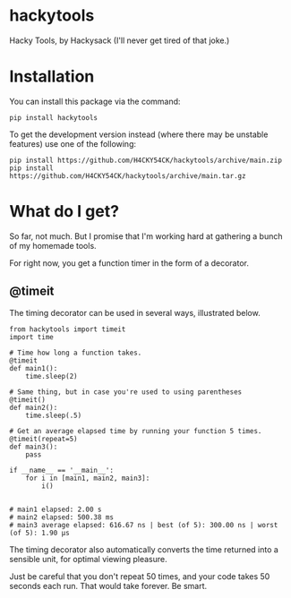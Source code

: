 # hackytools
Hacky Tools, by Hackysack (I'll never get tired of that joke.)

# Installation
You can install this package via the command:

`pip install hackytools`

To get the development version instead (where there may be unstable features) use one of the following:

`pip install https://github.com/H4CKY54CK/hackytools/archive/main.zip`  
`pip install https://github.com/H4CKY54CK/hackytools/archive/main.tar.gz`

# What do I get?
So far, not much. But I promise that I'm working hard at gathering a bunch of my homemade tools.

For right now, you get a function timer in the form of a decorator.

## @timeit

The timing decorator can be used in several ways, illustrated below.

    from hackytools import timeit
    import time

    # Time how long a function takes.
    @timeit
    def main1():
        time.sleep(2)

    # Same thing, but in case you're used to using parentheses
    @timeit()
    def main2():
        time.sleep(.5)

    # Get an average elapsed time by running your function 5 times.
    @timeit(repeat=5)
    def main3():
        pass

    if __name__ == '__main__':
        for i in [main1, main2, main3]:
            i()


    # main1 elapsed: 2.00 s
    # main2 elapsed: 500.38 ms
    # main3 average elapsed: 616.67 ns | best (of 5): 300.00 ns | worst (of 5): 1.90 µs

The timing decorator also automatically converts the time returned into a sensible unit, for optimal viewing pleasure.

Just be careful that you don't repeat 50 times, and your code takes 50 seconds each run. That would take forever. Be smart.
